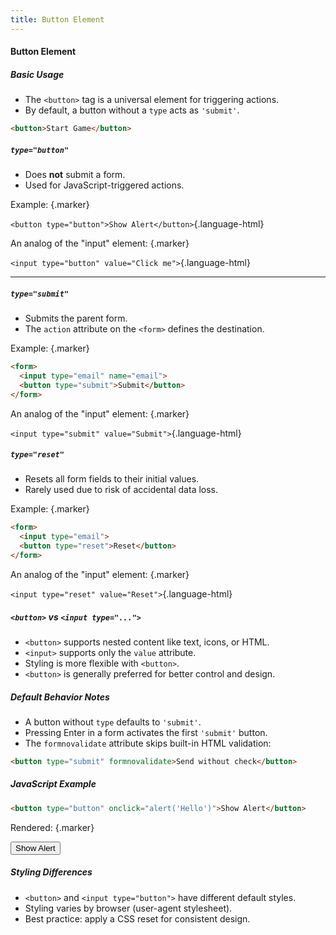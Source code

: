```yaml
---
title: Button Element
---
```


#### Button Element

##### Basic Usage

- The `<button>` tag is a universal element for triggering actions.
- By default, a button without a `type` acts as `'submit'`.

```html
<button>Start Game</button>
```


##### `type="button"`

- Does **not** submit a form.
- Used for JavaScript-triggered actions.

Example: {.marker}  

`<button type="button">Show Alert</button>`{.language-html}  

An analog of the "input" element: {.marker}  

`<input type="button" value="Click me">`{.language-html}  

---

##### `type="submit"`

- Submits the parent form.
- The `action` attribute on the `<form>` defines the destination.

Example: {.marker}  

```html
<form>
  <input type="email" name="email">
  <button type="submit">Submit</button>
</form>
```

An analog of the "input" element: {.marker}  

`<input type="submit" value="Submit">`{.language-html}



##### `type="reset"`

- Resets all form fields to their initial values.
- Rarely used due to risk of accidental data loss.

Example: {.marker}  

```html
<form>
  <input type="email">
  <button type="reset">Reset</button>
</form>
```

An analog of the "input" element: {.marker}  

`<input type="reset" value="Reset">`{.language-html}  


##### `<button>` vs `<input type="...">`

- `<button>` supports nested content like text, icons, or HTML.
- `<input>` supports only the `value` attribute.
- Styling is more flexible with `<button>`.
- `<button>` is generally preferred for better control and design.


##### Default Behavior Notes

- A button without `type` defaults to `'submit'`.
- Pressing Enter in a form activates the first `'submit'` button.
- The `formnovalidate` attribute skips built-in HTML validation:

```html
<button type="submit" formnovalidate>Send without check</button>
```


##### JavaScript Example

```html
<button type="button" onclick="alert('Hello')">Show Alert</button>
```

Rendered: {.marker}  

<button type="button" onclick="alert('Hello')">Show Alert</button>


##### Styling Differences

- `<button>` and `<input type="button">` have different default styles.
- Styling varies by browser (user-agent stylesheet).
- Best practice: apply a CSS reset for consistent design.